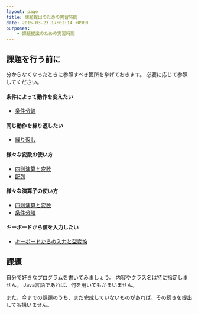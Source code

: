 ```yaml
---
layout: page
title: 課題提出のための実習時間
date: 2015-03-23 17:01:14 +0900
purposes:
    - 課題提出のための実習時間
---
```



課題を行う前に
--------------

分からなくなったときに参照すべき箇所を挙げておきます。
必要に応じて参照してください。

#### 条件によって動作を変えたい

* [条件分岐](../04/)

#### 同じ動作を繰り返したい

* [繰り返し](../05/)

#### 様々な変数の使い方

* [四則演算と変数](../02/)
* [配列](../06/)

#### 様々な演算子の使い方

* [四則演算と変数](../02/)
* [条件分岐](../04/)

#### キーボードから値を入力したい

* [キーボードからの入力と型変換](../03/)


課題
----

自分で好きなプログラムを書いてみましょう。
内容やクラス名は特に指定しません。
Java言語であれば、何を用いてもかまいません。

また、今までの課題のうち、まだ完成していないものがあれば、その続きを提出しても構いません。
